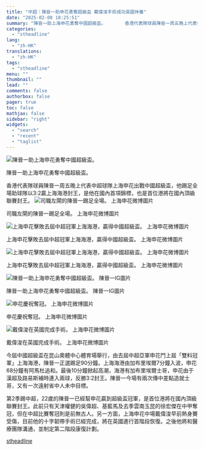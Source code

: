 ```yaml
---
title: "中超｜陳晉一助申花勇奪超級盃 戴偉浚手術成功英國休養"
date: "2025-02-08 18:25:51"
summary: "陳晉一助上海申花勇奪中國超級盃。       香港代表隊球員陳晉一周五晚上代表中超球隊上海申..."
categories:
  - "stheadline"
lang:
  - "zh-HK"
translations:
  - "zh-HK"
tags:
  - "stheadline"
menu: ""
thumbnail: ""
lead: ""
comments: false
authorbox: false
pager: true
toc: false
mathjax: false
sidebar: "right"
widgets:
  - "search"
  - "recent"
  - "taglist"
---
```


![陳晉一助上海申花勇奪中國超級盃。](https://image.stheadline.com/f/680p0/0x0/100/none/e81089bd95b0541789f5fe19c4363326/stheadline/inewsmedia/20250208/_2025020818150912163.jpg)

陳晉一助上海申花勇奪中國超級盃。




香港代表隊球員陳晉一周五晚上代表中超球隊上海申花出戰中國超級盃，他踢足全場助球隊以3:2贏上海海港封王，是他在國內首項錦標，也是首位港將在國內頂級聯賽封王。
 ![司職左閘的陳晉一踢足全場。 上海申花微博圖片](https://image.hkhl.hk/f/1024p0/0x0/100/none/67f83d28ad03e4fb4996f85e816a07e3/2025-02/SHSH_4_.jpg)


司職左閘的陳晉一踢足全場。 上海申花微博圖片



 ![上海申花擊敗去屆中超冠軍上海海港，贏得中國超級盃。 上海申花微博圖片](https://image.hkhl.hk/f/1024p0/0x0/100/none/c806469dbc8d39a227d56e815d064002/2025-02/SHSH_2_.jpg)


上海申花擊敗去屆中超冠軍上海海港，贏得中國超級盃。 上海申花微博圖片



 ![上海申花擊敗去屆中超冠軍上海海港，贏得中國超級盃。 上海申花微博圖片](https://image.hkhl.hk/f/1024p0/0x0/100/none/97c42698d3bafc99f894820a6a6a2232/2025-02/SHSH_3_.jpg)


上海申花擊敗去屆中超冠軍上海海港，贏得中國超級盃。 上海申花微博圖片



 ![陳晉一助上海申花勇奪中國超級盃。 陳晉一IG圖片](https://image.hkhl.hk/f/1024p0/0x0/100/none/4b0fe45fc8d13f0270a3368734254452/2025-02/A_0.jpg)


陳晉一助上海申花勇奪中國超級盃。 陳晉一IG圖片



 ![申花慶祝奪冠。 上海申花微博圖片](https://image.hkhl.hk/f/1024p0/0x0/100/none/c0f2947d91c249243ac748c427528f52/2025-02/SHSH_1_.jpg)


申花慶祝奪冠。 上海申花微博圖片



 ![戴偉浚在英國完成手術。 上海申花微博圖片](https://image.hkhl.hk/f/1024p0/0x0/100/none/63b94976959df68208ce38f0ce38fb5a/2025-02/DA.jpg)


戴偉浚在英國完成手術。 上海申花微博圖片




今屆中國超級盃在昆山奧體中心體育場舉行，由去屆中超亞軍申花鬥上屆「雙料冠軍」上海海港，陳晉一正選踢足90分鐘。上海海港由加布里埃爾7分鐘入波，申花68分鐘有阿馬杜追和。最後10分鐘掀起高潮，海港有加布里埃爾士哥，申花由于漢超及路易斯補時連入兩球，反勝3:2封王。陳晉一今場有兩次傳中差點造就士哥，又有一次遠射省中人未中目標。

第2季踢中超，22歲的陳晉一已經幫申花贏到超級盃冠軍，是首位港將在國內頂級聯賽封王。此前只有天津權健的吳偉超、基藍馬及去季雲南玉昆的徐宏傑在中甲奪冠，但在中超比賽奪冠則是前無古人。另一方面，上海申花中場戴偉浚早前熱身賽受傷，目前他的十字韌帶手術已經完成，將在英國進行首階段恢復。之後他將和醫療團隊溝通，並制定第二階段康復計劃。

[stheadline](https://std.stheadline.com/realtime/article/2051601/即時-體育-中超-陳晉一助申花勇奪超級盃-戴偉浚手術成功英國休養)
